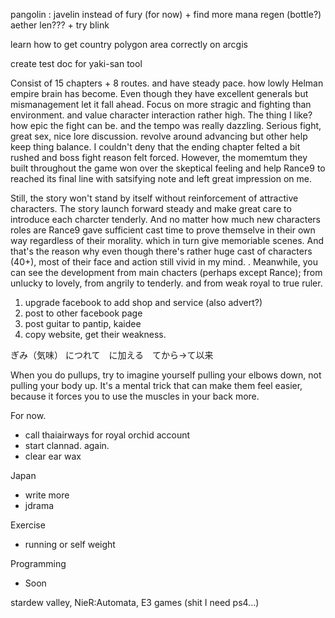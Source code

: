 pangolin : javelin instead of fury (for now) + find more mana regen (bottle?) aether len??? + try blink

learn how to get country polygon area correctly on arcgis 

create test doc for yaki-san tool

Consist of 15 chapters + 8 routes. and have steady pace. how lowly Helman empire brain has become. Even though they have excellent generals but mismanagement let it fall ahead.
Focus on more stragic and fighting than environment. and value character interaction rather high.
The thing I like? how epic the fight can be. and the tempo was really dazzling. Serious fight, great sex, nice lore discussion. revolve around advancing but other help keep thing balance. 
I couldn't deny that the ending chapter felted a bit rushed and boss fight reason felt forced. However, the momemtum they built throughout the game won over the skeptical feeling
and help Rance9 to reached its final line with satsifying note and left great impression on me. 


Still, the story won't stand by itself without reinforcement of attractive characters. 
The story launch forward steady and make great care to introduce each charcter tenderly.
And no matter how much new characters roles are Rance9 gave sufficient cast time to prove themselve in their own way regardless of their morality. which in turn give memoriable scenes. 
And that's the reason why even though there's rather huge cast of characters (40+), most of their face and action still vivid in my mind.  .
Meanwhile, you can see the development from main chacters (perhaps except Rance); from unlucky to lovely, from angrily to tenderly. and from weak royal to true ruler.





1. upgrade facebook to add shop and service (also advert?)
2. post to other facebook page
3. post guitar to pantip, kaidee
4. copy website, get their weakness.


ぎみ（気味） につれて　に加える　てから→て以来

When you do pullups, try to imagine yourself pulling your elbows down, not pulling your body up. It's a mental trick that can make them feel easier, because it forces you to use the muscles in your back more.

For now.
- call thaiairways for royal orchid account
- start clannad. again.
- clear ear wax

Japan
- write more
- jdrama

Exercise
- running or self weight

Programming
- Soon

stardew valley, 
NieR:Automata,
E3 games (shit I need ps4...)


